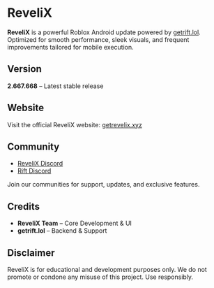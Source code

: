 # ReveliX

**ReveliX** is a powerful Roblox Android update powered by [getrift.lol](https://getrift.lol).  
Optimized for smooth performance, sleek visuals, and frequent improvements tailored for mobile execution.

## Version

**2.667.668** – Latest stable release

## Website

Visit the official ReveliX website: [getrevelix.xyz](https://getrevelix.xyz)

## Community

- [ReveliX Discord](https://discord.gg/revelix)  
- [Rift Discord](https://discord.gg/rPTYdRat2M)

Join our communities for support, updates, and exclusive features.

## Credits

- **ReveliX Team** – Core Development & UI  
- **getrift.lol** – Backend & Support

## Disclaimer

ReveliX is for educational and development purposes only. We do not promote or condone any misuse of this project. Use responsibly.
